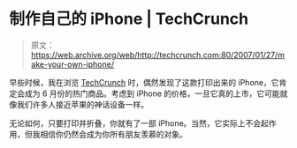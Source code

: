 # 制作自己的 iPhone | TechCrunch

> 原文：<https://web.archive.org/web/http://techcrunch.com:80/2007/01/27/make-your-own-iphone/>

早些时候，我在浏览 [TechCrunch](https://web.archive.org/web/20150907135927/http://www.techcrunch.com/2007/01/27/make-your-own-iphone-does-not-actually-function/) 时，偶然发现了这款打印出来的 iPhone，它肯定会成为 6 月份的热门商品。考虑到 iPhone 的价格，一旦它真的上市，它可能就像我们许多人接近苹果的神话设备一样。

无论如何，只要打印并折叠，你就有了一部 iPhone。当然，它实际上不会起作用，但我相信你仍然会成为你所有朋友羡慕的对象。